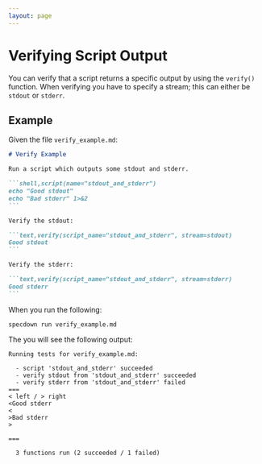 ```yaml
---
layout: page
---
```

# Verifying Script Output

You can verify that a script returns a specific output by using the `verify()` function.
When verifying you have to specify a stream; this can either be `stdout` or `stderr`.

## Example

Given the file `verify_example.md`:

```` markdown
# Verify Example

Run a script which outputs some stdout and stderr.

```shell,script(name="stdout_and_stderr")
echo "Good stdout"
echo "Bad stderr" 1>&2
```

Verify the stdout:

```text,verify(script_name="stdout_and_stderr", stream=stdout)
Good stdout
```

Verify the stderr:

```text,verify(script_name="stdout_and_stderr", stream=stderr)
Good stderr
```
````

When you run the following:

``` shell
specdown run verify_example.md
```

The you will see the following output:

``` text
Running tests for verify_example.md:

  - script 'stdout_and_stderr' succeeded
  - verify stdout from 'stdout_and_stderr' succeeded
  - verify stderr from 'stdout_and_stderr' failed
===
< left / > right
<Good stderr
<
>Bad stderr
>

===

  3 functions run (2 succeeded / 1 failed)
```

